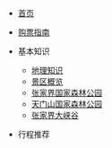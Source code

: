 * [首页](/README)

* [购票指南](/GouPiaoZhiNan/)

* 基本知识
  * [地理知识](basic/DiLiZhiShi/)
  * [景区概览](basic/JingQuJieShao/)
  * [张家界国家森林公园](basic/SenLinGongYuan/)
  * [天门山国家森林公园](basic/TianMenShan/)
  * [张家界大峡谷](basic/DaXiaGu/)

* 行程推荐